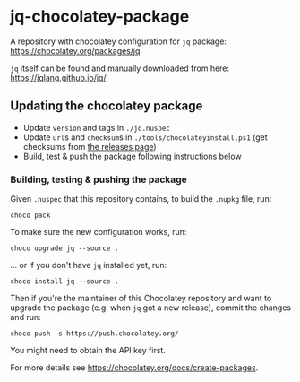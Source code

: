 ﻿# jq-chocolatey-package

A repository with chocolatey configuration for `jq` package: https://chocolatey.org/packages/jq

`jq` itself can be found and manually downloaded from here: https://jqlang.github.io/jq/

## Updating the chocolatey package

- Update `version` and tags in `./jq.nuspec`
- Update `url`s and `checksum`s in `./tools/chocolateyinstall.ps1` (get checksums from [the releases page](https://github.com/jqlang/jq/releases/))
- Build, test & push the package following instructions below

### Building, testing & pushing the package

Given `.nuspec` that this repository contains, to build the `.nupkg` file, run:

```
choco pack
```

To make sure the new configuration works, run:

```
choco upgrade jq --source .
```

... or if you don't have `jq` installed yet, run:

```
choco install jq --source .
```

Then if you're the maintainer of this Chocolatey repository and want to upgrade the package (e.g. when `jq` got a new release), commit the changes and run:

```
choco push -s https://push.chocolatey.org/
```

You might need to obtain the API key first.

For more details see https://chocolatey.org/docs/create-packages.
